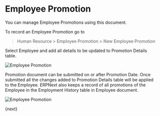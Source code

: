 <!-- add-breadcrumbs -->
# Employee Promotion

You can manage Employee Promotions using this document.

To record an Employee Promotion go to

> Human Resource > Employee Promotion > New Employee Promotion

Select Employee and add all details to be updated to Promotion Details table.

<img class="screenshot" alt="Employee Promotion" src="{{docs_base_url}}/assets/img/human-resources/employee_promotion.png">

Promotion document can be submitted on or after Promotion Date. Once submitted all the changes added to Promotion Details table will be applied to the Employee. ERPNext also keeps a record of all promotions of the Employee in the Employment History table in Employee document.

<img class="screenshot" alt="Employee Promotion" src="{{docs_base_url}}/assets/img/human-resources/employee_promotion_1.png">

{next}
